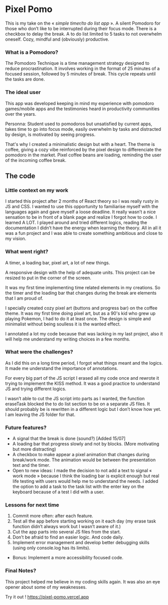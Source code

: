 # Pixel Pomo
This is my take on the « *simple timer/to do list app* ». A silent Pomodoro for those who don’t like to be interrupted during their focus mode. There is a checkbox to delay the break. A to do list limited to 5 tasks to not overwhelm oneself. Cozy, mindful and (obviously) productive.

### What is a Pomodoro? 
The Pomodoro Technique is a time management strategy designed to reduce procrastination. It involves working in the format of 25 minutes of a focused session, followed by 5 minutes of break. This cycle repeats until the tasks are done.

### The ideal user
This app was developed keeping in mind my experience with pomodoro games/mobile apps and the testimonies heard in productivity communities over the years. 

Personna: Student used to pomodoros but unsatisfied by current apps, takes time to go into focus mode, easily overwhelm by tasks and distracted by design, is motivated by seeing progress.

That's why I created a minimalistic design but with a heart. The theme is coffee, giving a cozy vibe reinforced by the pixel design to differenciate the pomodoro in the market. Pixel coffee beans are loading, reminding the user of the incoming coffee break.  

## The code
### Little context on my work
I started this project after 2 months of React theory so I was really rusty in JS and CSS. I wanted to use this opportunity to familiarise myself with the languages again and gave myself a loose deadline. It really wasn’t a nice sensation to be in front of a blank page and realize I forgot how to code. I learned A LOT. I played around and tried different logics, reading the documentation I didn’t have the energy when learning the theory. All in all it was a fun project and I was able to create something ambitious and close to my vision.

### What went right?
A timer, a loading bar, pixel art, a lot of new things. 

A responsive design with the help of adequate units. This project can be resized to put in the corner of the screen.

It was my first time implementing time related elements in my creations. So the timer and the loading bar that changes during the break are elements that I am proud of. 

I specially created cozy pixel art (buttons and progress bar) on the coffee theme. It was my first time doing pixel art, but as a 90's kid who grew up playing Pokemon, I had to do it at least once. The design is simple and minimalist without being soulless it is the wanted effect.

I annotated a lot my code because that was lacking in my last project, also it will help me understand my writing choices in a few months.

### What were the challenges? 
As I did this on a long time period, I forgot what things meant and the logics. It made me understand the importance of annotations.

For every big part of the JS script I erased all my code once and rewrote it trying to implement the KISS method. It was a good practice to understand JS and trying different logics.

I wasn’t able to cut the JS script into parts as I wanted, the function eraseTask blocked the to do list section to be on a separate JS files. It should probably be is rewritten in a different logic but I don’t know how yet. I am leaving the JS folder for that.

### Future features? 
* A signal that the break is done (sound?) [Added 15/07]
* A loading bar that progress slowly and not by blocks. (More motivating but more distracting)
* A checkbox to make appear a pixel animation that changes during break/work mode. The animation would be between the presentation text and the timer.
* Open to new ideas: I made the decision to not add a text to signal « work mode » because I think the loading bar is explicit enough but real life testing with users would help me to understand the needs. I added the option to add a task to the task list with the enter key on the keyboard because of a test I did with a user.


### Lessons for next time
1. Commit more often: after each feature. 
2. Test all the app before starting working on it each day (my erase task function didn’t always work but I wasn’t aware of it.)
3. Cut the app parts into several JS files from the start. 
4. Don’t be afraid to find an easier logic. And code daily. 
5. Implement error management and develop better debugging skills (using only console.log has its limits). 
- Bonus: Implement a more accessibility focused code.

### Final Notes?
This project helped me believe in my coding skills again. It was also an eye opener about some of my weaknesses.

Try it out ! https://pixel-pomo.vercel.app

